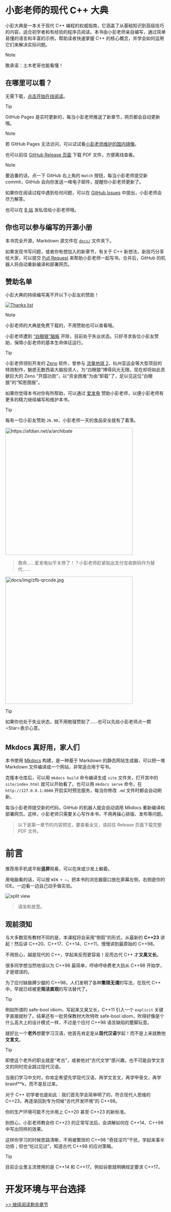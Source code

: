 # 小彭老师的现代 C++ 大典

小彭大典是一本关于现代 C++ 编程的权威指南，它涵盖了从基础知识到高级技巧的内容，适合初学者和有经验的程序员阅读。本书由小彭老师亲自编写，通过简单易懂的语言和丰富的示例，帮助读者快速掌握 C++ 的核心概念，并学会如何运用它们来解决实际问题。

> [!NOTE]
> 敢承诺：土木老哥也能看懂！

## 在哪里可以看？

无需下载，[点击开始在线阅读](https://parallel101.github.io/cppguidebook)。

> [!TIP]
> GitHub Pages 是实时更新的，每当小彭老师推送了新章节，网页都会自动更新哦。

> [!NOTE]
> 若 GitHub Pages 无法访问，可以试试看[小彭老师维护的国内镜像](https://142857.red/book)。

也可以前往 [GitHub Release 页面](https://github.com/parallel101/cppguidebook/releases) 下载 PDF 文件，方便离线查看。

> [!NOTE]
> 要追番的话，点一下 GitHub 右上角的 `Watch` 按钮，每当小彭老师提交新 commit，GitHub 会向你发送一峰电子邮件，提醒你小彭老师更新了。

如果你在阅读过程中遇到任何问题，可以在 [GitHub Issues](https://github.com/parallel101/cppguidebook/issues) 中提出，小彭老师会尽力解答。

也可以在 [B 站](https://space.bilibili.com/263032155) 发私信给小彭老师哦。

## 你也可以参与编写的开源小册

本书完全开源，Markdown 源文件在 [`docs/`](docs/) 文件夹下。

如果发现书写问题，或者你有想加入的新章节，有关于 C++ 新想法，新技巧分享给大家，可以提交 [Pull Request](https://docs.github.com/en/pull-requests/collaborating-with-pull-requests/proposing-changes-to-your-work-with-pull-requests/creating-a-pull-request) 来帮助小彭老师一起写书。合并后，GitHub 的机器人将自动重新编译和部署网页。

## 赞助名单

小彭大典的持续编写离不开以下小彭友的赞助！

[![Thanks list](docs/img/thanks.png)](https://afdian.net/a/archibate)

> [!NOTE]
> 小彭老师的大典是免费下载的，不用赞助也可以查看哦。

小彭老师遭到 [“白眼狼”脑板](https://zjnews.zjol.com.cn/zjnews/hznews/201612/t20161202_2143682.shtml) 开除，目前处于失业状态。只好寻求各位小彭友赞助，保障小彭老师的基本生命体征运行。

> [!TIP]
> 小彭老师领衔开发的 [Zeno](https://github.com/zenustech/zeno) 软件，曾参与 [流量地球 2](https://t.cj.sina.com.cn/articles/view/1738690784/v67a250e0019013tli)、杭州亚运会等大型项目的特效制作，魅惑无数西装大脑投资人，为“白眼狼”博得风光无限。现在却将如此贡献巨大的 Zeno “开国功勋”，以“资金困难”为由“卸载”了，足以见这位“白眼狼”的“知恩图报”。

如果你觉得本书对你有所帮助，可以通过 [爱发电](https://afdian.net/a/archibate) 赞助小彭老师，以便小彭老师有更多的精力继续编写和维护本书。

> [!TIP]
> 每有一位小彭友赞助 `26.90`，小彭老师一天的食品安全就有了着落。

<a href="https://afdian.net/a/archibate"><img src="https://142857.red/afdian-qrcode.jpg?y" alt="https://afdian.net/a/archibate" width="400px"/></a>

> 救命……爱发电似乎关停了！？小彭老师赶紧贴出支付宝收款码作为替代……

<img src="docs/img/zfb-qrcode.jpg" alt="docs/img/zfb-qrcode.jpg" width="400px"/>

> [!TIP]
> 如果你也处于失业状态，就不用勉强赞助了……也可以先给小彭老师点一颗⭐Star⭐表示心意。

## Mkdocs 真好用，家人们

本书使用 [Mkdocs](https://www.mkdocs.org/) 构建，是一种基于 Markdown 的静态网站生成器，可以把一堆 Markdown 文件编译成一个网站，非常适合用于写书。

克隆本仓库后，可以用 `mkdocs build` 命令编译生成 `site` 文件夹，打开其中的 `site/index.html` 就可以开始看了。也可以用 `mkdocs serve` 命令，在 `http://127.0.0.1:8000` 开启实时预览服务，每当你修改 `.md` 文件时都会自动刷新。

每当小彭老师提交新的代码，GitHub 的机器人就会自动调用 Mkdocs 重新编译和部署网页。这样，小彭老师只需要关心写作本书，不用再操心排版、发布等问题。

> 以下是第一章节的内容预览，要查看全文，请前往 Release 页面下载完整 PDF 文件。

# 前言

推荐用手机或平板**竖屏**观看，可以在床或沙发上躺着。

用电脑看的话，可以按 `WIN + ←`，把本书的浏览器窗口放在屏幕左侧，右侧是你的 IDE。一边看一边自己动手做实验。

![split view](docs/img/slide.jpg)

> 请坐和放宽。

## 观前须知

与大多数现有教材不同的是，本课程将会采用“倒叙”的形式，从最新的 **C++23** 讲起！然后讲 C++20、C++17、C++14、C++11，慢慢讲到最原始的 C++98。

不用担心，越是现代的 C++，学起来反而更容易！反而古代 C++ 才**又臭又长**。

很多同学想当然地误以为 C++98 最简单，哼哧哼哧费老大劲从 C++98 开始学，才是错误的。

为了应付缺胳膊少腿的 C++98，人们发明了各种**繁琐无谓**的写法，在现代 C++ 中，早就已经被更**简洁直观**的写法替代了。

> [!TIP]
> 例如所谓的 safe-bool idiom，写起来又臭又长，C++11 引入一个 `explicit` 关键字直接就秒了。结果还有一批劳保教材大吹特吹 safe-bool idiom，吹得好像是个什么高大上的设计模式一样，不过是个应付 C++98 语言缺陷的蹩脚玩意。

就好比一个**老外**想要学习汉语，他首先肯定是从**现代汉语**学起！而不是上来就教他**文言文**。

> [!TIP]
> 即使这个老外的职业就是“考古”，或者他对“古代文学”感兴趣，也不可能自学文言文的同时完全跳过现代汉语。

当我们学习中文时，你肯定希望先学现代汉语，再学文言文，再学甲骨文，再学 brainf\*\*k，而不是反过来。

对于 C++ 初学者也是如此：我们首先学会简单明了的，符合现代人思维的 C++23，再逐渐回到专为伺候“古代开发环境”的 C++98。

你的生产环境可能不允许用上 C++20 甚至 C++23 的新标准。

别担心，小彭老师教会你 C++23 的正常写法后，会讲解如何在 C++14、C++98 中写出同样的效果。

这样你学习的时候思路清晰，不用被繁琐的 C++98 “奇技淫巧”干扰，学起来事半功倍；但也“吃过见过”，知道古代 C++98 的应对策略。

> [!TIP]
> 目前企业里主流使用的是 C++14 和 C++17。例如谷歌就明确规定要求 C++17。

# 开发环境与平台选择

[>> 继续阅读剩余章节](https://parallel101.github.io/cppguidebook)
